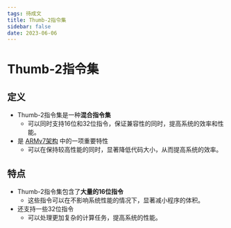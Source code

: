 ```yaml
---
tags: 待成文
title: Thumb-2指令集
sidebar: false
date: 2023-06-06
---
```

# Thumb-2指令集

## 定义

- Thumb-2指令集是一种**混合指令集**
	- 可以同时支持16位和32位指令，保证兼容性的同时，提高系统的效率和性能。
- 是 [ARMv7架构](ARMv7架构.md) 中的一项重要特性
	- 可以在保持较高性能的同时，显著降低代码大小，从而提高系统的效率。

## 特点

- Thumb-2指令集包含了**大量的16位指令**
	- 这些指令可以在不影响系统性能的情况下，显著减小程序的体积。
- 还支持一些32位指令
	- 可以处理更加复杂的计算任务，提高系统的性能。